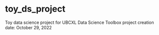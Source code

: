 # toy_ds_project
Toy data science project for UBCXL Data Science Toolbox
project creation date: October 29, 2022

